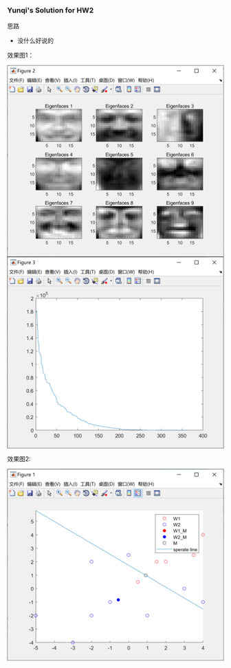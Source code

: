 ### Yunqi's Solution for HW2
思路
 - 没什么好说的

效果图1：

<img src="./q11.png"  div align=center />


<img src="./q12.png"  div align=center />

效果图2:

<img src="./q2.png"  div align=center />


